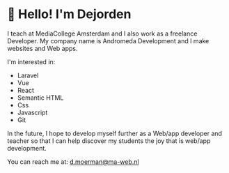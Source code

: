 # 👋 Hello! I'm Dejorden

I teach at MediaCollege Amsterdam and I also work as a freelance Developer. My company name is Andromeda Development and I make websites and Web apps.

I'm interested in:
- Laravel
- Vue
- React
- Semantic HTML
- Css
- Javascript
- Git

In the future, I hope to develop myself further as a Web/app developer and teacher so that I can help discover my students the joy that is web/app development.

You can reach me at: d.moerman@ma-web.nl
